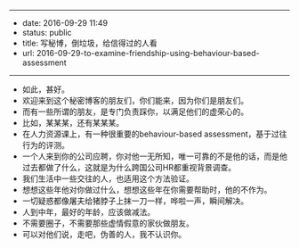 - --
- date: 2016-09-29 11:49
- status: public
- title: 写秘博，倒垃圾，给信得过的人看
- url: 2016-09-29-to-examine-friendship-using-behaviour-based-assessment
- --
- 如此，甚好。
- 欢迎来到这个秘密博客的朋友们，你们能来，因为你们是朋友们。
- 而有一些所谓的朋友，是专门负责踩你，以满足他们的虚荣心的。
- 比如，某某某，还有某某某。
- 在人力资源课上，有一种很重要的behaviour-based assessment，基于过往行为的评测。
- 一个人来到你的公司应聘，你对他一无所知，唯一可靠的不是他的话，而是他过去都做了什么，这就是为什么跨国公司HR都重视背景调查。
- 我们生活中一些交往的人，也适用这个方法验证。
- 想想这些年他对你做过什么，想想这些年在你需要帮助时，他的不作为。
- 一切疑惑都像屠夫给猪脖子上抹一刀一样，哗啦一声，瞬间解决。
- 人到中年，最好的年龄，应该做减法。
- 不需要圈子，不需要那些虚情假意的家伙做朋友。
- 可以对他们说，走吧，伪善的人，我不认识你。
